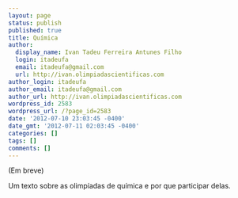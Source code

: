 ```yaml
---
layout: page
status: publish
published: true
title: Química
author:
  display_name: Ivan Tadeu Ferreira Antunes Filho
  login: itadeufa
  email: itadeufa@gmail.com
  url: http://ivan.olimpiadascientificas.com
author_login: itadeufa
author_email: itadeufa@gmail.com
author_url: http://ivan.olimpiadascientificas.com
wordpress_id: 2583
wordpress_url: /?page_id=2583
date: '2012-07-10 23:03:45 -0400'
date_gmt: '2012-07-11 02:03:45 -0400'
categories: []
tags: []
comments: []
---
```

(Em breve)

Um texto sobre as olimpíadas de química e por que participar delas.
